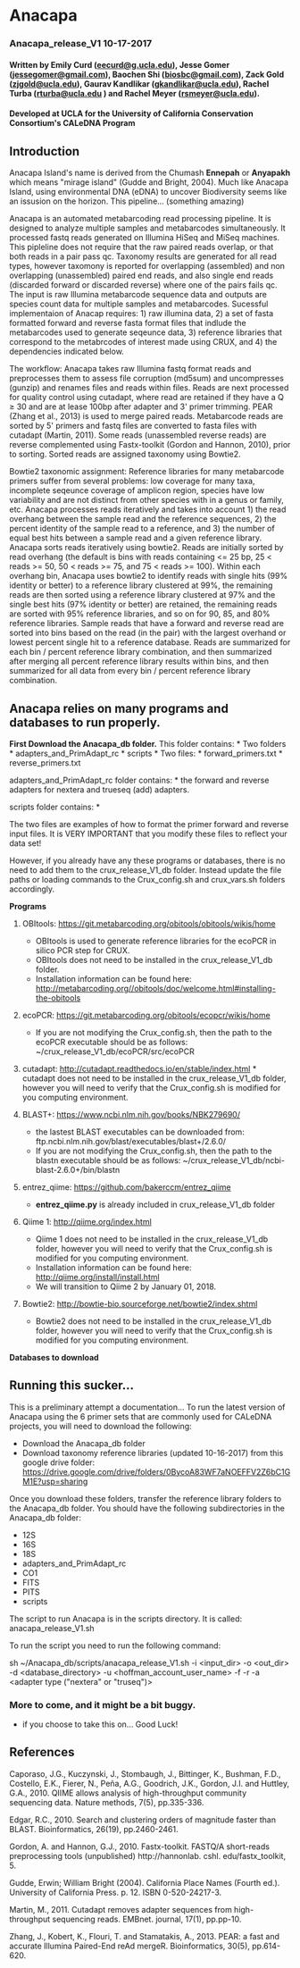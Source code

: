 # Anacapa

### Anacapa_release_V1		10-17-2017
#### Written by Emily Curd (eecurd@g.ucla.edu), Jesse Gomer (jessegomer@gmail.com), Baochen Shi (biosbc@gmail.com), Zack Gold (zjgold@ucla.edu), Gaurav Kandlikar (gkandlikar@ucla.edu), Rachel Turba (rturba@ucla.edu ) and Rachel Meyer (rsmeyer@ucla.edu). 
#### Developed at UCLA for the University of California Conservation Consortium's CALeDNA Program

## Introduction
Anacapa Island's name is derived from the Chumash __Ennepah__ or __Anyapakh__ which means "mirage island" (Gudde and Bright, 2004). Much like Anacapa Island, using environmental DNA (eDNA) to uncover Biodiversity seems like an issusion on the horizon. This pipeline... (something amazing)  

Anacapa is an automated metabarcoding read processing pipeline.  It is designed to analyze multiple samples and metabarcodes simultaneously. It processed fastq reads generated on Illumina HiSeq and MiSeq machines. This pipleline does not require that the raw paired reads overlap, or that both reads in a pair pass qc.  Taxonomy results are generated for all read types, however taxomony is reported for overlapping (assembled) and non overlapping (unassembled) paired end reads, and also single end reads (discarded forward or discarded reverse) where one of the pairs fails qc. The input is raw Illumina metabarcode sequence data and outputs are species count data for multiple samples and metabarcodes. Sucessful implementaion of Anacap requires: 1) raw illumina data, 2) a set of fasta formatted forward and reverse fasta format files that indlude the metabarcodes used to generate seqeunce data, 3) reference libraries that correspond to the metabrcodes of interest made using CRUX, and 4) the dependencies indicated below. 

The workflow: Anacapa takes raw Illumina fastq format reads and preprocesses them to assess file corruption (md5sum) and uncompresses (gunzip) and renames files and reads within files.  Reads are next processed for quality control using cutadapt, where read are retained if they have a Q ≥ 30 and are at lease 100bp after adapter and 3' primer trimming.  PEAR (Zhang et al., 2013) is used to merge paired reads.  Metabarcode reads are sorted by 5' primers and fastq files are converted to fasta files with cutadapt (Martin, 2011). Some reads (unassembled reverse reads) are reverse complemented using Fastx-toolkit (Gordon and Hannon, 2010), prior to sorting. Sorted reads are assigned taxonomy using Bowtie2.

Bowtie2 taxonomic assignment: Reference libraries for many metabarcode primers suffer from several problems: low coverage for many taxa, incomplete seqeunce coverage of amplicon region, species have low variability and are not distinct from other species with in a genus or family, etc. Anacapa processes reads iteratively and takes into account 1) the read overhang between the sample read and the reference sequences, 2) the percent identity of the sample read to a reference, and 3) the number of equal best hits between a sample read and a given reference library. Anacapa sorts reads iteratively using bowtie2. Reads are initially sorted by read overhang (the default is bins with reads containing <= 25 bp, 25 < reads >= 50, 50 < reads >= 75, and 75 < reads >= 100). Within each overhang bin, Anacapa uses bowtie2 to identify reads with single hits (99% identity or better) to a reference library clustered at 99%, the remaining reads are then sorted using a reference library clustered at 97% and the single best hits (97% identity or better) are retained, the remaining reads are sorted with 95% reference libraries, and so on for 90, 85, and 80% reference libraries. Sample reads that have a forward and reverse read are sorted into bins based on the read (in the pair) with the largest overhand or lowest percent single hit to a reference database. Reads are summarized for each bin / percent reference library combination, and then summarized after merging all percent reference library results within bins, and then summarized for all data from every bin / percent reference library combination.  

## Anacapa relies on many programs and databases to run properly. 
**__First Download the Anacapa_db folder.__** 
This folder contains:
	* Two folders
		* adapters_and_PrimAdapt_rc	
		* scripts
	* Two files:
		* forward_primers.txt
		* reverse_primers.txt

adapters_and_PrimAdapt_rc folder contains: 
	* the forward and reverse adapters for nextera and trueseq (add) adapters.

scripts folder contains:
	*

The two files are examples of how to format the primer forward and reverse input files.  It is VERY IMPORTANT that you modify these files to reflect your data set!

However, if you already have any these programs or databases, there is no need to add them to the crux_release_V1_db folder. Instead update the file paths or loading commands to the Crux_config.sh and crux_vars.sh folders accordingly.

**__Programs__**


1. OBItools: https://git.metabarcoding.org/obitools/obitools/wikis/home
	* OBItools is used to generate reference libraries for the ecoPCR in silico PCR step for CRUX.
	* OBItools does not need to be installed in the crux_release_V1_db folder.
	* Installation information can be found here: http://metabarcoding.org//obitools/doc/welcome.html#installing-the-obitools

2. ecoPCR: https://git.metabarcoding.org/obitools/ecopcr/wikis/home
	* If you are not modifying the Crux_config.sh, then the path to the ecoPCR executable should be as follows: ~/crux_release_V1_db/ecoPCR/src/ecoPCR

3. cutadapt: http://cutadapt.readthedocs.io/en/stable/index.html
        * cutadapt does not need to be installed in the crux_release_V1_db folder, however you will need to verify that the Crux_config.sh is modified for you computing environment. 

4. BLAST+: https://www.ncbi.nlm.nih.gov/books/NBK279690/
	* the lastest BLAST executables can be downloaded from: ftp.ncbi.nlm.nih.gov/blast/executables/blast+/2.6.0/
	* If you are not modifying the Crux_config.sh, then the path to the blastn executable should be as follows: ~/crux_release_V1_db/ncbi-blast-2.6.0+/bin/blastn

5. entrez_qiime: https://github.com/bakerccm/entrez_qiime
	* **entrez_qiime.py** is already included in crux_release_V1_db folder

6. Qiime 1: http://qiime.org/index.html
	* Qiime 1 does not need to be installed in the crux_release_V1_db folder, however you will need to verify that the Crux_config.sh is modified for you computing environment. 
	* Installation information can be found here: http://qiime.org/install/install.html
	* We will transition to Qiime 2 by January 01, 2018. 
	
7. Bowtie2: http://bowtie-bio.sourceforge.net/bowtie2/index.shtml
	* Bowtie2 does not need to be installed in the crux_release_V1_db folder, however you will need to verify that the Crux_config.sh is modified for you computing environment. 
  
  
**__Databases to download__**

## Running this sucker...

This is a preliminary attempt a documentation...  To run the latest version of Anacapa using the 6 primer sets that are commonly used for CALeDNA projects, you will need to download the following:
* Download the Anacapa_db folder
* Download taxonomy reference libraries (updated 10-16-2017) from this google drive folder: https://drive.google.com/drive/folders/0BycoA83WF7aNOEFFV2Z6bC1GM1E?usp=sharing

Once you download these folders, transfer the reference library folders to the Anacapa_db folder.  You should have the following subdirectories in the Anacapa_db folder:
* 12S  
* 16S  
* 18S  
* adapters_and_PrimAdapt_rc  
* CO1  
* FITS  
* PITS  
* scripts

The script to run Anacapa is in the scripts directory.  It is called: anacapa_release_V1.sh

To run the script you need to run the following command:

sh ~/Anacapa_db/scripts/anacapa_release_V1.sh -i <input_dir> -o <out_dir> -d <database_directory> -u <hoffman_account_user_name> -f <fasta file of forward primers> -r <fasta file of reverse primers> -a <adapter type ("nextera" or "truseq")>
 
### More to come, and it might be a bit buggy.
* if you choose to take this on...  Good Luck!



## References
Caporaso, J.G., Kuczynski, J., Stombaugh, J., Bittinger, K., Bushman, F.D., Costello, E.K., Fierer, N., Peña, A.G., Goodrich, J.K., Gordon, J.I. and Huttley, G.A., 2010. QIIME allows analysis of high-throughput community sequencing data. Nature methods, 7(5), pp.335-336.

Edgar, R.C., 2010. Search and clustering orders of magnitude faster than BLAST. Bioinformatics, 26(19), pp.2460-2461.

Gordon, A. and Hannon, G.J., 2010. Fastx-toolkit. FASTQ/A short-reads preprocessing tools (unpublished) http://hannonlab. cshl. edu/fastx_toolkit, 5.

Gudde, Erwin; William Bright (2004). California Place Names (Fourth ed.). University of California Press. p. 12. ISBN 0-520-24217-3.

Martin, M., 2011. Cutadapt removes adapter sequences from high-throughput sequencing reads. EMBnet. journal, 17(1), pp.pp-10.

Zhang, J., Kobert, K., Flouri, T. and Stamatakis, A., 2013. PEAR: a fast and accurate Illumina Paired-End reAd mergeR. Bioinformatics, 30(5), pp.614-620.
